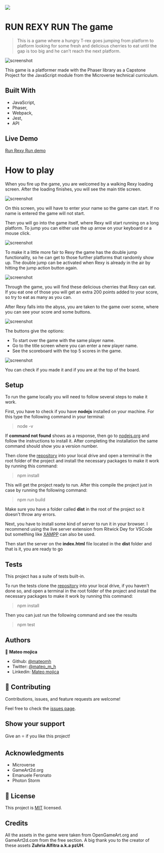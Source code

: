 ![](https://img.shields.io/badge/Microverse-blueviolet)

# RUN REXY RUN The game

> This is a game where a hungry T-rex goes jumping from platform to platform looking for some fresh and delicious cherries to eat until the gap is too big and he can't reach the next platform.

![screenshot](./src/assets/character/dino/walk4.png)

This game is a platformer made with the Phaser library as a Capstone Project for the JavaScript module from the Microverse technical curriculum.

## Built With

- JavaScript,
- Phaser,
- Webpack,
- Jest,
- API

## Live Demo

[Run Rexy Run demo](https://mateomh.github.io/Rexy-Run-thegame/)


# How to play

When you fire up the game, you are welcomed by a walking Rexy loading screen. After the loading finishes, you will see the main title screen.

![screenshot](./screenshots/title.png)

On this screen, you will have to enter your name so the game can start. If no name is entered the game will not start.

Then you will go into the game itself, where Rexy will start running on a long platform. To jump you can either use the up arrow on your keyboard or a mouse click.

![screenshot](./screenshots/gameplay.png)


To make it a little more fair to Rexy the game has the double jump functionality, so he can get to those further platforms that randomly show up. The double jump can be activated when Rexy is already in the air by hitting the jump action button again.

![screenshot](./src/assets/items/item1.png)

Through the game, you will find these delicious cherries that Rexy can eat. If you eat one of those you will get an extra 200 points added to your score, so try to eat as many as you can.

After Rexy falls into the abyss, you are taken to the game over scene, where you can see your score and some buttons.

![screenshot](./screenshots/gameoverscreen.png)

The buttons give the options: 
- To start over the game with the same player name.
- Go to the title screen where you can enter a new player name.
- See the scoreboard with the top 5 scores in the game.

![screenshot](./screenshots/scores.png)

You can check if you made it and if you are at the top of the board.

## Setup

To run the game locally you will need to follow several steps to make it work.

First, you have to check if you have **nodejs** installed on your machine. For this type the following command in your terminal:

> node -v

If **command not found** shows as a response, then go to [nodejs.org](https://nodejs.org/en/) and follow the instructions to install it. After completing the installation the same command should show you a version number.

Then clone the [repository](https://github.com/mateomh/Rexy-Run-thegame.git) into your local drive and open a terminal in the root folder of the project and install the necessary packages to make it work by running this command:

> npm install

This will get the project ready to run. After this compile the project just in case by running the following command:

> npm run build

Make sure you have a folder called **dist** in the root of the project so it doesn't throw any errors.

Next, you have to install some kind of server to run it in your browser. I recommend using the live server extension from Ritwick Dey for VSCode but something like [XAMPP](https://www.apachefriends.org/) can also be used.

Then start the server on the **index.html** file located in the **dist** folder and that is it, you are ready to go

## Tests

This project has a suite of tests built-in.

To run the tests clone the [repository](https://github.com/mateomh/Rexy-Run-thegame.git) into your local drive, if you haven't done so, and open a terminal in the root folder of the project and install the necessary packages to make it work by running this command:

> npm install

Then you can just run the following command and see the results

> npm test




## Authors

👤 **Mateo mojica**

- Github: [@mateomh](https://github.com/mateomh)
- Twitter: [@mateo_m_h](https://twitter.com/mateo_m_h)
- Linkedin: [Mateo mojica](https://linkedin.com/mateo_mojica_hernandez)


## 🤝 Contributing

Contributions, issues, and feature requests are welcome!

Feel free to check the [issues page](issues/).

## Show your support

Give an ⭐️ if you like this project!

## Acknowledgments

- Microverse
- GameArt2d.org
- Emanuele Feronato
- Photon Storm

## 📝 License

This project is [MIT](https://opensource.org/licenses/MIT) licensed.

## Credits

All the assets in the game were taken from OpenGameArt.org and GameArt2d.com from the free section. A big thank you to the creator of these assets **Zuhria Alfitra a.k.a pzUH**.